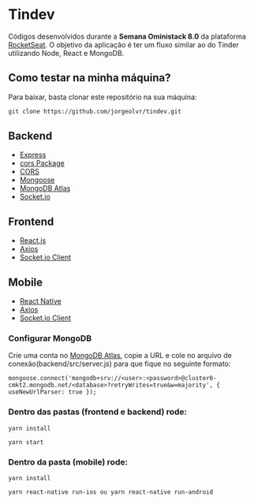 # Tindev

Códigos desenvolvidos durante a **Semana Oministack 8.0** da plataforma [RocketSeat](https://rocketseat.com.br/). O objetivo da aplicação é ter um fluxo similar ao do Tinder utilizando Node, React e MongoDB.

## Como testar na minha máquina?

Para baixar, basta clonar este repositório na sua máquina:

```sh
git clone https://github.com/jorgeolvr/tindev.git
```

## Backend

- [Express](https://www.npmjs.com/package/express)
- [cors Package](https://www.npmjs.com/package/cors)
- [CORS](https://en.wikipedia.org/wiki/Cross-origin_resource_sharing)
- [Mongoose](https://mongoosejs.com/)
- [MongoDB Atlas](https://www.mongodb.com/cloud/atlas)
- [Socket.io](https://socket.io/)

## Frontend

- [React.js](https://pt-br.reactjs.org/)
- [Axios](https://www.npmjs.com/package/axios)
- [Socket.io Client](https://socket.io/docs/client-api/)

## Mobile
- [React Native](https://facebook.github.io/react-native/)
- [Axios](https://www.npmjs.com/package/axios)
- [Socket.io Client](https://socket.io/docs/client-api/)


### Configurar MongoDB<br>
Crie uma conta no <a href="https://www.mongodb.com/cloud/atlas">MongoDB Atlas</a>, copie a URL e cole no arquivo de conexão(backend/src/server.js) para que fique no seguinte formato:<br>
```
mongoose.connect('mongodb+srv://<user>:<password>@cluster0-cmkt2.mongodb.net/<database>?retryWrites=true&w=majority', { useNewUrlParser: true });
```

### Dentro das pastas (frontend e backend) rode:
```
yarn install
```
```
yarn start
```

### Dentro da pasta (mobile) rode:
```
yarn install
```
```
yarn react-native run-ios ou yarn react-native run-android 
```

